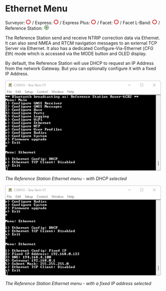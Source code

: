 # Ethernet Menu

Surveyor: ![Feature Not Supported](img/RedDot.png) / Express: ![Feature Not Supported](img/RedDot.png) / Express Plus: ![Feature Not Supported](img/RedDot.png) / Facet: ![Feature Not Supported](img/RedDot.png) / Facet L-Band: ![Feature Not Supported](img/RedDot.png) / Reference Station: ![Feature Supported](img/GreenDot.png)

The Reference Station send and receive NTRIP correction data via Ethernet. It can also send NMEA and RTCM navigation messages to an external TCP Server via Ethernet.
It also has a dedicated Configure-Via-Ethernet (*CFG Eth*) mode which is accessed via the MODE button and OLED display.

By default, the Reference Station will use DHCP to request an IP Address from the network Gateway. But you can optionally configure it with a fixed IP Address.

![Reference Station in DHCP mode](img/Ethernet_DHCP.png)

*The Reference Station Ethernet menu - with DHCP selected*

![Reference Station in fixed IP address mode](img/Ethernet_Fixed_IP.png)

*The Reference Station Ethernet menu - with a fixed IP address selected*


